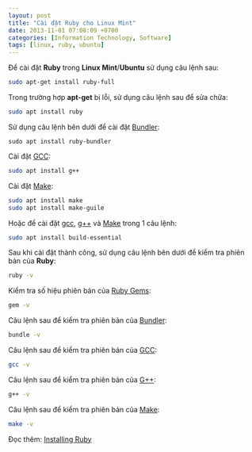 ```yaml
---
layout: post
title: "Cài đặt Ruby cho Linux Mint"
date: 2013-11-01 07:08:09 +0700
categories: [Information Technology, Software]
tags: [linux, ruby, ubuntu]
---
```


Để cài đặt **Ruby** trong **Linux Mint**/**Ubuntu** sử dụng câu lệnh sau:  
```bash
sudo apt-get install ruby-full
```  

Trong trường hợp **apt-get** bị lỗi, sử dụng câu lệnh sau để sửa chữa:  
```bash
sudo apt install ruby
```  

Sử dụng câu lệnh bên dưới để cài đặt [Bundler](https://bundler.io/):  
```shell
sudo apt install ruby-bundler
```  

Cài đặt [GCC](https://gcc.gnu.org/):  
```bash
sudo apt install g++
```  

Cài đặt [Make](https://www.gnu.org/software/make/):  
```bash
sudo apt install make
sudo apt install make-guile
```  

Hoặc để cài đặt [gcc](https://gcc.gnu.org/), [g++](https://gcc.gnu.org/) và [Make](https://www.gnu.org/software/make/) trong 1 câu lệnh:  
```bash
sudo apt install build-essential
```  

Sau khi cài đặt thành công, sử dụng câu lệnh bên dưới để kiểm tra phiên bản của **Ruby**:  
```bash
ruby -v
```  

Kiểm tra số hiệu phiên bản của [Ruby Gems](https://rubygems.org/):  
```bash
gem -v
```  

Câu lệnh sau để kiểm tra phiên bản của [Bundler](https://bundler.io/):  
```bash
bundle -v
```  

Câu lệnh sau để kiểm tra phiên bản của [GCC](https://gcc.gnu.org):  
```bash
gcc -v
```  

Câu lệnh sau để kiểm tra phiên bản của [G++](https://gcc.gnu.org):  
```bash
g++ -v
```  

Câu lệnh sau để kiểm tra phiên bản của [Make](https://www.gnu.org/software/make/):  
```bash
make -v
```  

Đọc thêm: [Installing Ruby](https://www.ruby-lang.org/en/documentation/installation/#apt)
